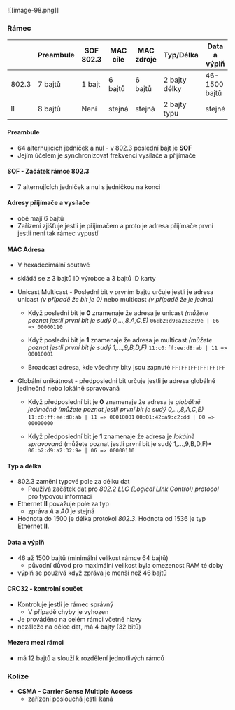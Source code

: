 ![[image-98.png]]
### Rámec
|       | Preambule | SOF 802.3 | MAC cíle | MAC zdroje | Typ/Délka     | Data a výplň  | CRC32   | Mezera mezi rámci |
| ----- | --------- | --------- | -------- | ---------- | ------------- | ------------- | ------- | ----------------- |
| 802.3 | 7 bajtů   | 1 bajt    | 6 bajtů  | 6 bajtů    | 2 bajty délky | 46-1500 bajtů | 4 bajty | 12 bajtů          |
| II    | 8 bajtů   | Není      | stejná   | stejná     | 2 bajty typu  | stejné        | stejné  | stejné            |
#### Preambule
 - 64 alternujících jedniček a nul - v 802.3 poslední bajt je **SOF**
 - Jejím účelem je synchronizovat frekvenci vysílače a přijímače
 
#### SOF - Začátek rámce 802.3
  -  7 alternujících jedniček a nul s jedničkou na konci

#### Adresy přijímače a vysílače
  - obě mají 6 bajtů
  - Zařízení zjišťuje jestli je přijímačem a proto je adresa přijímače první jestli není tak rámec vypustí

#### MAC Adresa
  - V hexadecimální soutavě
  - skládá se z 3 bajtů ID výrobce a 3 bajtů ID karty

 - Unicast Multicast - Poslední bit v prvním bajtu určuje jestli je adresa unicast *(v případě že bit je 0)* nebo multicast *(v případě že je jedna)* 

	 - Když poslední bit je **0** znamenaje že adresa je unicast *(můžete poznat jestli první bit je sudý 0,...,8,A,C,E)* `06:b2:d9:a2:32:9e | 06 => 00000110`

	- Když poslední bit je **1** znamenaje že adresa je multicast *(můžete poznat jestli první bit je sudý 1,...,9,B,D,F)*   `11:c0:ff:ee:d8:ab | 11 => 00010001`
	
	- Broadcast adresa, kde všechny bity jsou zapnuté  `FF:FF:FF:FF:FF:FF`

-  Globální unikátnost - předposlední bit určuje jestli je adresa globálně jedinečná nebo lokálně spravovaná 

	 - Když předposlední bit je **0** znamenaje že adresa je *globálně jedinečná* *(můžete poznat jestli první bit je sudý 0,...,8,A,C,E)* `11:c0:ff:ee:d8:ab | 11 => 00010001` `00:01:42:a9:c2:dd | 00 => 00000000`

	- Když předposlední bit je **1** znamenaje že adresa je *lokálně spravovaná* (můžete poznat jestli první bit je sudý 1,...,9,B,D,F)*  `06:b2:d9:a2:32:9e | 06 => 00000110`

#### Typ a délka
 - 802.3 zamění typové pole za délku dat 
	 - Používá začátek dat pro *802.2 LLC (Logical LInk Control) protocol* pro typovou informaci
- Ethernet **II** považuje pole za typ
	- zpráva *A* a *A0* je stejná
- Hodnota do 1500 je délka protokol *802.3*. Hodnota od 1536 je typ Ethernet **II**.

#### Data a výplň
 - 46 až 1500 bajtů (minimální velikost rámce 64 bajtů)
	 - původní důvod pro maximální velikost byla omezenost RAM té doby
 - výplň se používá když zpráva je menší než 46 bajtů

#### CRC32 - kontrolní součet
 - Kontroluje jestli je rámec správný
	 - V případě chyby je vyhozen
- Je prováděno na celém rámci včetně hlavy
- nezáleže na délce dat, má 4 bajty (32 bitů)

#### Mezera mezi rámci
 - má 12 bajtů a slouží k rozdělení jednotlivých rámců 

### Kolize
 - **CSMA - Carrier Sense Multiple Access**
	 - zařízení poslouchá jestli kaná